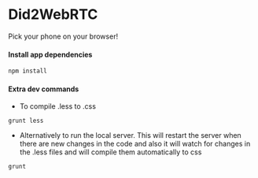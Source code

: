 # Did2WebRTC
Pick your phone on your browser!


#### Install app dependencies
```bash
npm install
```

#### Extra dev commands
- To compile .less to .css
```
grunt less
```

- Alternatively to run the local server. This will restart the server when there are new changes in the code and
also it will watch for changes in the .less files and will compile them automatically to css

```
grunt
```
